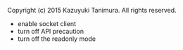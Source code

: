 Copyright (c) 2015 Kazuyuki Tanimura. All rights reserved.

* enable socket client
* turn off API precaution
* turn off the readonly mode
